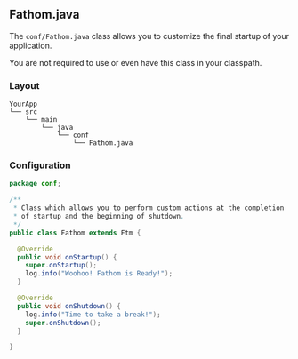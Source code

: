 ## Fathom.java

The `conf/Fathom.java` class allows you to customize the final startup of your application.

You are not required to use or even have this class in your classpath.

### Layout

```
YourApp
└── src
    └── main
        └── java
            └── conf
                └── Fathom.java
```

### Configuration

```java
package conf;

/**
 * Class which allows you to perform custom actions at the completion
 * of startup and the beginning of shutdown.
 */
public class Fathom extends Ftm {

  @Override
  public void onStartup() {
    super.onStartup();
    log.info("Woohoo! Fathom is Ready!");
  }

  @Override
  public void onShutdown() {
    log.info("Time to take a break!");
    super.onShutdown();
  }

}
```

